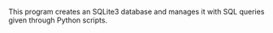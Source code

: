 This program creates an SQLite3 database and manages it with SQL queries given through Python scripts.
